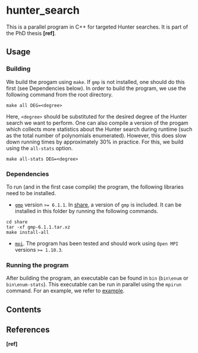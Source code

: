 # hunter_search

This is a parallel program in C++ for targeted Hunter searches. It is part of the PhD thesis **[ref]**.


## Usage

### Building

We build the progam using `make`. If `gmp` is not installed, one should do this first (see Dependencies below). In order to build the program, we use the following command from the root directory.

```
make all DEG=<degree>
```

Here, `<degree>` should be substituted for the desired degree of the Hunter search we want to perform. One can also compile a version of the progam which collects more statistics about the Hunter search during runtime (such as the total number of polynomials enumerated). However, this does slow down running times by approximately 30% in practice. For this, we build using the `all-stats` option.

```
make all-stats DEG=<degree>
```

### Dependencies

To run (and in the first case compile) the program, the following libraries need to be installed.

* [`gmp`](https://gmplib.org/) version `>= 6.1.1`. In [share](share), a version of `gmp` is included. It can be installed in this folder by running the following commands.  
```
cd share
tar -xf gmp-6.1.1.tar.xz
make install-all
```

* [`mpi`](https://www.open-mpi.org/). The program has been tested and should work using `Open MPI` versions `>= 1.10.3`.

### Running the program

After building the program, an executable can be found in `bin` (`bin\enum` or `bin\enum-stats`). This executable can be run in parallel using the `mpirun` command. For an example, we refer to [example](example).

## Contents



## References

**[ref]**
